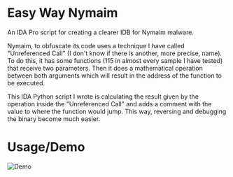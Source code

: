 # Easy Way Nymaim
An IDA Pro script for creating a clearer IDB for Nymaim malware.

Nymaim, to obfuscate its code uses a technique I have called "Unreferenced Call" (I don't know if there is another, more precise, name). To do this, it has some functions (115 in almost every sample I have tested) that receive two parameters. Then it does a mathematical operation between both arguments which will result in the address of the function to be executed. 

This IDA Python script I wrote is calculating the result given by the operation inside the "Unreferenced Call" and adds a comment with the value to where the function would jump. This way, reversing and debugging the binary become much easier.

# Usage/Demo
![Demo](https://raw.githubusercontent.com/d00rt/easy_way_nymaim/master/demo.gif)
